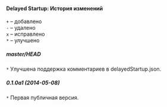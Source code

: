 ﻿#### Delayed Startup: История изменений

`+` – добавлено<br>
`-` – удалено<br>
`x` – исправлено<br>
`*` – улучшено<br>

##### master/HEAD
`*` Улучшена поддержка комментариев в delayedStartup.json.<br>

##### 0.1.0a1 (2014-05-08)
`*` Первая публичная версия.<br>